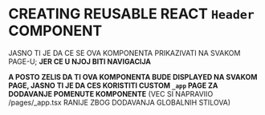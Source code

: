 # CREATING REUSABLE REACT `Header` COMPONENT

JASNO TI JE DA CE SE OVA KOMPONENTA PRIKAZIVATI NA SVAKOM PAGE-U; **JER CE U NJOJ BITI NAVIGACIJA**

**A POSTO ZELIS DA TI OVA KOMPONENTA BUDE DISPLAYED NA SVAKOM PAGE, JASNO TI JE DA CES KORISTITI CUSTOM `_app` PAGE ZA DODAVANJE POMENUTE KOMPONENTE** (VEC SI NAPRAVIIO /pages/_app.tsx RANIJE ZBOG DODAVANJA GLOBALNIH STILOVA)

